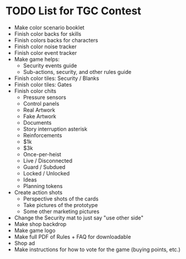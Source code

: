 # TODO List for TGC Contest
* Make color scenario booklet
* Finish color backs for skills
* Finish colors backs for characters
* Finish color noise tracker
* Finish color event tracker
* Make game helps:
  - Security events guide
  - Sub-actions, security, and other rules guide
* Finish color tiles: Security / Blanks
* Finish color tiles: Gates
* Finish color chits
  * Pressure sensors
  * Control panels
  * Real Artwork
  * Fake Artwork
  * Documents
  * Story interruption asterisk
  * Reinforcements
  * $1k
  * $3k
  * Once-per-heist
  * Live / Disconnected
  * Guard / Subdued
  * Locked / Unlocked
  * Ideas
  * Planning tokens
* Create action shots
  * Perspective shots of the cards
  * Take pictures of the prototype
  * Some other marketing pictures
* Change the Security mat to just say "use other side"
* Make shop backdrop
* Make game logo
* Make full PDF of Rules + FAQ for downloadable
* Shop ad
* Make instructions for how to vote for the game (buying points, etc.)
